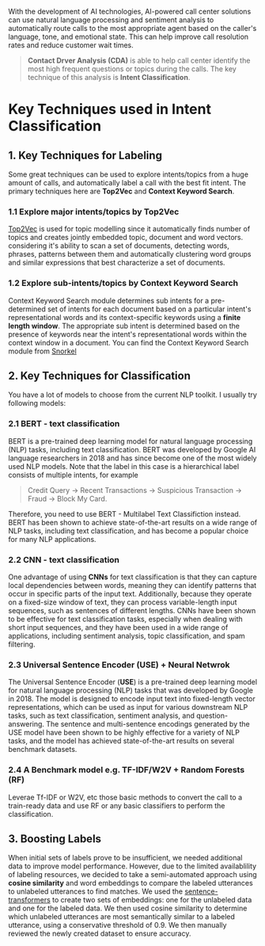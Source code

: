 With the development of AI technologies, AI-powered call center solutions can use natural language processing and 
sentiment analysis to automatically route calls to the most appropriate agent based on the caller's language, tone, and emotional state. 
This can help improve call resolution rates and reduce customer wait times.
> **Contact Drver Analysis (CDA)** is able to help call center identify the most high frequent questions or topics during the calls. 
> The key technique of this analysis is **Intent Classification**.


# Key Techniques used in Intent Classification
## 1. Key Techniques for Labeling
Some great techniques can be used to explore intents/topics from a huge amount of calls, and automatically label a call with the best fit intent.
The primary techniques here are **Top2Vec** and **Context Keyword Search**.
### 1.1 Explore major intents/topics by Top2Vec
[Top2Vec](https://github.com/frankxujobs2023/Top2Vec) is used for topic modelling since it automatically finds number of topics and creates jointly embedded topic, document and word vectors.
considering it's ability to scan a set of documents, detecting words, phrases, patterns between them and automatically clustering word groups 
and similar expressions that best characterize a set of documents.

### 1.2 Explore sub-intents/topics by Context Keyword Search
Context Keyword Search module determines sub intents for a pre-determined set of intents for each document 
based on a particular intent's representational words and its context-specific keywords using a **finite length window**. 
The appropriate sub intent is determined based on the presence of keywords near the intent's representational words within the context window in a document.
You can find the Context Keyword Search module from [Snorkel](https://github.com/frankxujobs2023/snorkel)

## 2. Key Techniques for Classification
You have a lot of models to choose from the current NLP toolkit. I usually try following models:
### 2.1 BERT - text classification
BERT is a pre-trained deep learning model for natural language processing (NLP) tasks, 
including text classification. BERT was developed by Google AI language researchers in 2018 and has since become one of the most widely used NLP models.
Note that the label in this case is a hierarchical label consists of multiple intents, for example

> Credit Query -> Recent Transactions -> Suspicious Transaction -> Fraud -> Block My Card.

Therefore, you need to use BERT - Multilabel Text Classifiction instead. BERT has been shown to achieve state-of-the-art results on a wide range of NLP tasks, 
including text classification, and has become a popular choice for many NLP applications.

### 2.2 CNN - text classification
One advantage of using **CNNs** for text classification is that they can capture local dependencies between words, 
meaning they can identify patterns that occur in specific parts of the input text. Additionally, because they operate on a fixed-size window of text, 
they can process variable-length input sequences, such as sentences of different lengths.
CNNs have been shown to be effective for text classification tasks, especially when dealing with short input sequences, 
and they have been used in a wide range of applications, including sentiment analysis, topic classification, and spam filtering.

### 2.3 Universal Sentence Encoder (USE) + Neural Netwrok
The Universal Sentence Encoder (**USE**) is a pre-trained deep learning model for natural language processing (NLP) tasks that was developed by Google in 2018. 
The model is designed to encode input text into fixed-length vector representations, which can be used as input for various downstream NLP tasks, 
such as text classification, sentiment analysis, and question-answering. The sentence and multi-sentence encodings generated by the USE model have been shown to be highly effective 
for a variety of NLP tasks, and the model has achieved state-of-the-art results on several benchmark datasets. 

### 2.4 A Benchmark model e.g. TF-IDF/W2V + Random Forests (RF)
Leverae Tf-IDF or W2V, etc those basic methods to convert the call to a train-ready data and use RF or any basic classifiers to perform the classification. 

## 3. Boosting Labels
When initial sets of labels prove to be insufficient, we needed additional data to improve model performance. 
However, due to the limited availablility of labeling resources, we decided to take a semi-automated approach using **cosine similarity** 
and word embeddings to compare the labeled utterances to unlabeled utterances to find matches. We used the [sentence-transformers](https://www.sbert.net/) 
to create two sets of embeddings: one for the unlabeled data and one for the labeled data. 
We then used cosine similarity to determine which unlabeled utterances are most semantically similar to a labeled utterance, 
using a conservative threshold of 0.9. We then manually reviewed the newly created dataset to ensure accuracy.

